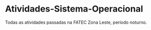 # Atividades-Sistema-Operacional
 Todas as atividades passadas na FATEC Zona Leste, período noturno.
